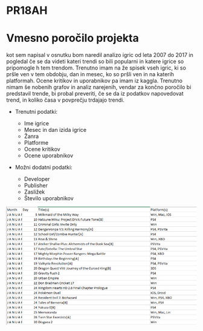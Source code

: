 # PR18AH
# Vmesno poročilo projekta
kot sem napisal v osnutku bom naredil analizo igric od leta 2007 do 2017 in pogledal če se da videti kateri trendi so bili popularni in 
katere igrice so pripomogle h tem trendom. Trenutno imam na že spisek vseh igric, ki so pršle ven v tem obdobju, dan in mesec, ko so pršli ven in na katerih platformah. Ocene kritikov in uporabnikov pa imam iz kaggla. Trenutno nimam še nobenih grafov in analiz narejenih, vendar za končno poročilo bi predstavil trende, bi probal preveriti, če se da iz podatkov napovedovat trend, in koliko časa v povprečju trdajajo trendi.

* Trenutni podatki:
  - Ime igrice
  - Mesec in dan izida igrice
  - Žanra
  - Platforme
  - Ocene kritikov
  - Ocene uporabnikov
  
* Možni dodatni podatki:
  - Developer
  - Publisher
  - Zasližek
  - Število uporabnikov

<p align="center">
  <img src="slikaprojekta1.png"/>
</p>
